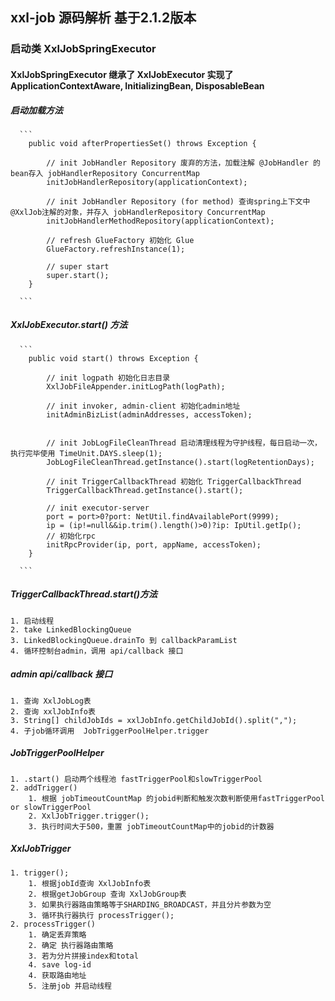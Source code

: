 ## xxl-job 源码解析 基于2.1.2版本

### 启动类 XxlJobSpringExecutor

#### XxlJobSpringExecutor 继承了 XxlJobExecutor 实现了 ApplicationContextAware, InitializingBean, DisposableBean
##### 启动加载方法
      ```
      	public void afterPropertiesSet() throws Exception {

      		// init JobHandler Repository 废弃的方法，加载注解 @JobHandler 的bean存入 jobHandlerRepository ConcurrentMap
      		initJobHandlerRepository(applicationContext);

      		// init JobHandler Repository (for method) 查询spring上下文中 @XxlJob注解的对象，并存入 jobHandlerRepository ConcurrentMap
      		initJobHandlerMethodRepository(applicationContext);

      		// refresh GlueFactory 初始化 Glue
      		GlueFactory.refreshInstance(1);

      		// super start
      		super.start();
      	}

      ```
##### XxlJobExecutor.start() 方法
      ```
      	public void start() throws Exception {

      		// init logpath 初始化日志目录
      		XxlJobFileAppender.initLogPath(logPath);

      		// init invoker, admin-client 初始化admin地址
      		initAdminBizList(adminAddresses, accessToken);


      		// init JobLogFileCleanThread 启动清理线程为守护线程，每日启动一次，执行完毕使用 TimeUnit.DAYS.sleep(1);
      		JobLogFileCleanThread.getInstance().start(logRetentionDays);

      		// init TriggerCallbackThread 初始化 TriggerCallbackThread
      		TriggerCallbackThread.getInstance().start();

      		// init executor-server
      		port = port>0?port: NetUtil.findAvailablePort(9999);
      		ip = (ip!=null&&ip.trim().length()>0)?ip: IpUtil.getIp();
      		// 初始化rpc
      		initRpcProvider(ip, port, appName, accessToken);
      	}

      ```
##### TriggerCallbackThread.start()方法
	1. 启动线程
	2. take LinkedBlockingQueue
	3. LinkedBlockingQueue.drainTo 到 callbackParamList
	4. 循环控制台admin，调用 api/callback 接口
##### admin api/callback 接口
	1. 查询 XxlJobLog表	
	2. 查询 xxlJobInfo表
	3. String[] childJobIds = xxlJobInfo.getChildJobId().split(",");
	4. 子job循环调用  JobTriggerPoolHelper.trigger
##### JobTriggerPoolHelper
	1. .start() 启动两个线程池 fastTriggerPool和slowTriggerPool
	2. addTrigger() 
		1. 根据 jobTimeoutCountMap 的jobid判断和触发次数判断使用fastTriggerPool or slowTriggerPool	
		2. XxlJobTrigger.trigger();
		3. 执行时间大于500，重置 jobTimeoutCountMap中的jobid的计数器
##### XxlJobTrigger
	1. trigger();
		1. 根据jobId查询 XxlJobInfo表	
		2. 根据getJobGroup 查询 XxlJobGroup表
		3. 如果执行器路由策略等于SHARDING_BROADCAST，并且分片参数为空 
		3. 循环执行器执行 processTrigger();
	2. processTrigger()
		1. 确定丢弃策略
		2. 确定 执行器路由策略
		3. 若为分片拼接index和total
		4. save log-id
		4. 获取路由地址
		5. 注册job 并启动线程
	
	 